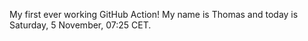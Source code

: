 My first ever working GitHub Action!
My name is Thomas and today is Saturday, 5 November, 07:25 CET. 
